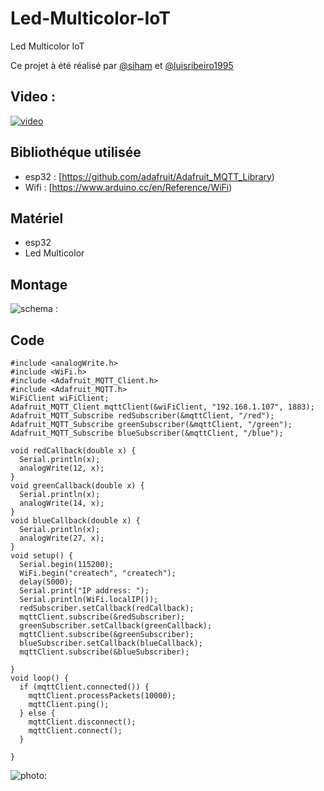 # Led-Multicolor-IoT


Led Multicolor IoT 

Ce projet à été réalisé par [@siham](https://github.com/siham87) et [@luisribeiro1995](https://github.com/LuisRibeiro1995)

## Video :
[![video](https://www.youtube.com/watch?v=_VJEbB0QMjM)](https://www.youtube.com/watch?v=_VJEbB0QMjM)


## **Bibliothéque utilisée**
+ esp32 : [https://github.com/adafruit/Adafruit_MQTT_Library)
+ Wifi : [https://www.arduino.cc/en/Reference/WiFi)

## **Matériel**
+ esp32
+ Led Multicolor


## **Montage**

![schema : ](.jpg)

## **Code**

```
#include <analogWrite.h>
#include <WiFi.h>
#include <Adafruit_MQTT_Client.h>
#include <Adafruit_MQTT.h>
WiFiClient wiFiClient;
Adafruit_MQTT_Client mqttClient(&wiFiClient, "192.168.1.107", 1883);
Adafruit_MQTT_Subscribe redSubscriber(&mqttClient, "/red");
Adafruit_MQTT_Subscribe greenSubscriber(&mqttClient, "/green");
Adafruit_MQTT_Subscribe blueSubscriber(&mqttClient, "/blue");
    
void redCallback(double x) {
  Serial.println(x);
  analogWrite(12, x);
}
void greenCallback(double x) {
  Serial.println(x);
  analogWrite(14, x);
}
void blueCallback(double x) {
  Serial.println(x);
  analogWrite(27, x);
}
void setup() {
  Serial.begin(115200);
  WiFi.begin("createch", "createch");
  delay(5000);
  Serial.print("IP address: ");
  Serial.println(WiFi.localIP());
  redSubscriber.setCallback(redCallback);
  mqttClient.subscribe(&redSubscriber);
  greenSubscriber.setCallback(greenCallback);
  mqttClient.subscribe(&greenSubscriber);
  blueSubscriber.setCallback(blueCallback);
  mqttClient.subscribe(&blueSubscriber);
 
}
void loop() {
  if (mqttClient.connected()) {
    mqttClient.processPackets(10000);
    mqttClient.ping();
  } else {
    mqttClient.disconnect();
    mqttClient.connect();
  }
  
}
```

![photo: ]( .jpg)
